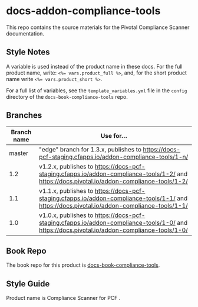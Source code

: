 # docs-addon-compliance-tools

This repo contains the source materials for the Pivotal Compliance Scanner documentation.

## Style Notes

A variable is used instead of the product name in these docs.
For the full product name, write: `<%= vars.product_full %>`,
and, for the short product name write `<%= vars.product_short %>`.

For a full list of variables, see the `template_variables.yml` file in the `config`
directory of the `docs-book-compliance-tools` repo.

## Branches

| Branch name | Use for… |
|-------------| ------|
| master      | "edge" branch for 1.3.x, publishes to https://docs-pcf-staging.cfapps.io/addon-compliance-tools/1-n/
| 1.2 | v1.2.x, publishes to https://docs-pcf-staging.cfapps.io/addon-compliance-tools/1-2/ and https://docs.pivotal.io/addon-compliance-tools/1-2/ |
| 1.1 | v1.1.x, publishes to https://docs-pcf-staging.cfapps.io/addon-compliance-tools/1-1/ and https://docs.pivotal.io/addon-compliance-tools/1-1/ |
| 1.0 | v1.0.x, publishes to https://docs-pcf-staging.cfapps.io/addon-compliance-tools/1-0/ and https://docs.pivotal.io/addon-compliance-tools/1-0/ |            

## Book Repo

The book repo for this product is [docs-book-compliance-tools](https://github.com/pivotal-cf/docs-book-compliance-tools).

## Style Guide

Product name is Compliance Scanner for PCF .
